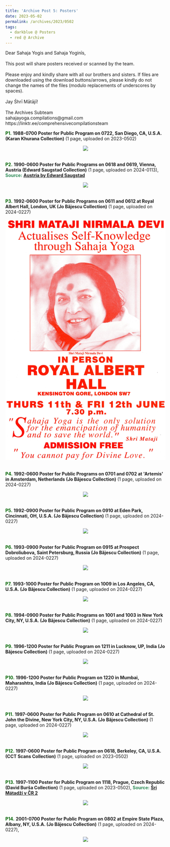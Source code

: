 ```yaml
---
title: 'Archive Post 5: Posters'
date: 2023-05-02
permalink: /archives/2023/0502
tags:
  - darkblue @ Posters
  - red @ Archive
---
```


<p>
Dear Sahaja Yogis and Sahaja Yoginīs,<br>
<br>
This post will share posters received or scanned by the team.<br>
<br>
Please enjoy and kindly share with all our brothers and sisters. If files are downloaded using the download buttons/arrows, please kindly do not change the names of the files (modulo replacements of underscores by spaces).<br>
<br>
Jay Śhrī Mātājī!<br>
<br>
The Archives Subteam<br>
sahajayoga.compilations@gmail.com<br>
https://linktr.ee/comprehensivecompilationsteam<br>
</p>

<font color="DarkGreen"><b>P1.</b></font> <b>1988-0700 Poster for Public Program on 0722, San Diego, CA, U.S.A. (Karan Khurana Collection)</b> (1 page, uploaded on 2023-0502)

<div style="text-align: center"><img src="https://pub-fafd822530b64b16aba4d8eefe69e1af.r2.dev/1988-0700_Poster_for_Public_Program_on_0722_San_Diego_CA_U.S.A._(Karan_Khurana_Collection).jpg" /></div>

<br>

<font color="DarkGreen"><b>P2.</b></font> <b>1990-0600 Poster for Public Programs on 0618 and 0619, Vienna, Austria (Edward Saugstad Collection)</b> (1 page, uploaded on 2024-0113), <font color="SeaGreen"><b>Source:</b></font> <a href="https://forallourdearsahajayogisandyoginis.wordpress.com/1991-august-in-vienna-with-the-mother-of-all/"> <b>Austria by Edward Saugstad</b></a>

<div style="text-align: center"><img src="https://pub-fafd822530b64b16aba4d8eefe69e1af.r2.dev/1990-0600_Poster_for_Public_Programs_on_0618_and_0619_Vienna_Austria_(Edward_Saugstad_Collection).jpg" /></div>

<br>

<font color="DarkGreen"><b>P3.</b></font> <b>1992-0600 Poster for Public Programs on 0611 and 0612 at Royal Albert Hall, London, UK (Jo Băjescu Collection)</b> (1 page, uploaded on 2024-0227)

<div style="text-align: center"><img src="/images/1992-0600_Poster_for_Public_Programs_on_0611_and_0612_at_Royal_Albert_Hall,_London,_UK_(Jo_Bajescu_Collection).jpg" /></div>

<br>

<font color="DarkGreen"><b>P4.</b></font> <b>1992-0600 Poster for Public Programs on 0701 and 0702 at 'Artemis' in Amsterdam, Netherlands (Jo Băjescu Collection)</b> (1 page, uploaded on 2024-0227)

<div style="text-align: center"><img src="https://pub-fafd822530b64b16aba4d8eefe69e1af.r2.dev/1992-0600_Poster_for_Public_Programs_on_0701_and_0702_at_'Artemis'_in_Amsterdam_Netherlands_(Jo_Bajescu_Collection).jpeg" /></div>

<br>

<font color="DarkGreen"><b>P5.</b></font> <b>1992-0900 Poster for Public Program on 0910 at Eden Park, Cincinnati, OH, U.S.A. (Jo Băjescu Collection)</b> (1 page, uploaded on 2024-0227)

<div style="text-align: center"><img src="https://pub-fafd822530b64b16aba4d8eefe69e1af.r2.dev/1992-0900_Poster_for_Public_Program_on_0910_at_Eden_Park_Cincinnati_OH_U.S.A._(Jo_Bajescu_Collection).jpeg" /></div>

<br>

<font color="DarkGreen"><b>P6.</b></font> <b>1993-0900 Poster for Public Program on 0915 at Prospect Dobroliubova, Saint Petersburg, Russia (Jo Băjescu Collection)</b> (1 page, uploaded on 2024-0227)

<div style="text-align: center"><img src="https://pub-fafd822530b64b16aba4d8eefe69e1af.r2.dev/1993-0900_Poster_for_Public_Program_on_0915_at_Prospect_Dobroliubova_Saint_Petersburg_Russia_(Jo_Bajescu_Collection).jpeg" /></div>

<br>

<font color="DarkGreen"><b>P7.</b></font> <b>1993-1000 Poster for Public Program on 1009 in Los Angeles, CA, U.S.A. (Jo Băjescu Collection)</b> (1 page, uploaded on 2024-0227)

<div style="text-align: center"><img src="https://pub-fafd822530b64b16aba4d8eefe69e1af.r2.dev/1993-1000_Poster_for_Public_Program_on_1009_in_Los_Angeles_CA_U.S.A._(Jo_Bajescu_Collection).jpeg" /></div>

<br>

<font color="DarkGreen"><b>P8.</b></font> <b>1994-0900 Poster for Public Programs on 1001 and 1003 in New York City, NY, U.S.A. (Jo Băjescu Collection)</b> (1 page, uploaded on 2024-0227)

<div style="text-align: center"><img src="https://pub-fafd822530b64b16aba4d8eefe69e1af.r2.dev/1994-0900_Poster_for_Public_Programs_on_1001_and_1003_in_New_York_City_NY_U.S.A._(Jo_Bajescu_Collection).jpeg" /></div>

<br>

<font color="DarkGreen"><b>P9.</b></font> <b>1996-1200 Poster for Public Program on 1211 in Lucknow, UP, India (Jo Băjescu Collection)</b> (1 page, uploaded on 2024-0227)

<div style="text-align: center"><img src="https://pub-fafd822530b64b16aba4d8eefe69e1af.r2.dev/1996-1200_Poster_for_Public_Program_on_1211_in_Lucknow_UP_India_(Jo_Bajescu_Collection).jpg" /></div>

<br>

<font color="DarkGreen"><b>P10.</b></font> <b>1996-1200 Poster for Public Program on 1220 in Mumbai, Maharashtra, India (Jo Băjescu Collection)</b> (1 page, uploaded on 2024-0227)

<div style="text-align: center"><img src="https://pub-fafd822530b64b16aba4d8eefe69e1af.r2.dev/1996-1200_Poster_for_Public_Program_on_1220_in_Mumbai_Maharashtra_India_(Jo_Bajescu_Collection).jpeg" /></div>

<br>

<font color="DarkGreen"><b>P11.</b></font> <b>1997-0600 Poster for Public Program on 0610 at Cathedral of St. John the Divine, New York City, NY, U.S.A. (Jo Băjescu Collection)</b> (1 page, uploaded on 2024-0227)

<div style="text-align: center"><img src="https://pub-fafd822530b64b16aba4d8eefe69e1af.r2.dev/1997-0600_Poster_for_Public_Program_on_0610_at_Cathedral_of_St._John_the_Divine_New_York_City_NY_U.S.A._(Jo_Bajescu_Collection).jpeg" /></div>

<br>

<font color="DarkGreen"><b>P12.</b></font> <b>1997-0600 Poster for Public Program on 0618, Berkeley, CA, U.S.A. (CCT Scans Collection)</b> (1 page, uploaded on 2023-0502)

<div style="text-align: center"><img src="https://pub-fafd822530b64b16aba4d8eefe69e1af.r2.dev/1997-0600_Poster_for_Public_Program_on_0618_Berkeley_CA_U.S.A._(from_tif_reduced_size)_(CCT_Scans_Collection).jpg" /></div>

<br>

<font color="DarkGreen"><b>P13.</b></font> <b>1997-1100 Poster for Public Program on 1118, Prague, Czech Republic (David Burša Collection)</b> (1 page, uploaded on 2023-0502), <font color="SeaGreen"><b>Source:</b></font> <a href="https://photos.app.goo.gl/CiXWhaaR8YD5JyRA8"> <b>Šrí Mátadží v ČR 2</b></a>

<div style="text-align: center"><img src="https://pub-fafd822530b64b16aba4d8eefe69e1af.r2.dev/1997-1100_Poster_for_Public_Program_on_1118_Prague_Czech_Republic_(David_Bursa_Collection).jpeg" /></div>

<br>

<font color="DarkGreen"><b>P14.</b></font> <b>2001-0700 Poster for Public Program on 0802 at Empire State Plaza, Albany, NY, U.S.A. (Jo Băjescu Collection)</b> (1 page, uploaded on 2024-0227), <font color="SeaGreen"><b>

<div style="text-align: center"><img src="https://pub-823d44bb4c8e45f198d25ae0ff8f8c77.r2.dev/2001-0700_Poster_for_Public_Program_on_0802_at_Empire_State_Plaza_Albany_NY_U.S.A._(Jo_Bajescu_Collection).jpg" /></div>